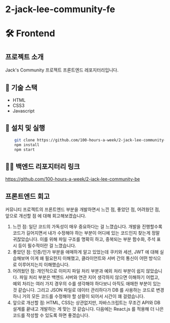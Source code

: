 # 2-jack-lee-community-fe

# 🛠 Frontend

## 프로젝트 소개

Jack's Community 프로젝트 프론트엔드 레포지터리입니다.

## 📌 기술 스택

-   HTML
-   CSS3
-   Javascript

## 🚀 설치 및 실행

```bash
    git clone https://github.com/100-hours-a-week/2-jack-lee-community-fe.git
    npm install
    npm start
```

## 👨‍💻 백엔드 리포지터리 링크

https://github.com/100-hours-a-week/2-jack-lee-community-be

## 프론트엔드 회고

커뮤니티 프로젝트의 프론트엔드 부분을 개발하면서 느낀 점, 좋았던 점, 어려웠던 점, 앞으로 개선할 점 에 대해 회고해보겠습니다.

1. 느낀 점: 일단 코드의 가독성이 매우 중요하다는 걸 느꼈습니다. 개발을 진행할수록 코드가 길어지면서 내가 수정해야 하는 부분이 어디에 있는 코드인지 찾는게 정말 귀찮았습니다. 이를 위해 파일 구조를 명확히 하고, 중복되는 부분 함수화, 주석 표시 등이 필수적이란 걸 느꼈습니다.
2. 좋았던 점: 인증/인가 부분을 애매하게 알고 있었는데 쿠키와 세션, JWT 에 대해 실습해보며 이게 왜 필요한지 이해했고, 클라이언트와 서버 간의 통신이 어떤 방식으로 이루어지는지 이해했습니다.
3. 어려웠던 점: 개인적으로 이미지 파일 처리 부분과 예외 처리 부분이 쉽지 않았습니다. 파일 처리 부분은 백엔드 서버와 연관 지어 생각하지 않으면 이해하기 어렵고, 예외 처리는 여러 가지 경우의 수를 생각해야 하다보니 아직도 애매한 부분이 있는 것 같습니다. 그리고 JSON 파일로 데이터 관리하다가 DB 를 사용하는 코드로 변경하니 거의 모든 코드를 수정해야 할 상황이 되어서 시간이 꽤 걸렸습니다.
4. 앞으로 개선할 점: HTML, CSS는 상관없지만, 자바스크립트는 무조건 API와 DB 설계를 끝내고 개발하는 게 맞는 것 같습니다. 다음에는 React.js 를 적용해 더 나은 코드를 작성할 수 있도록 하면 좋겠습니다.

